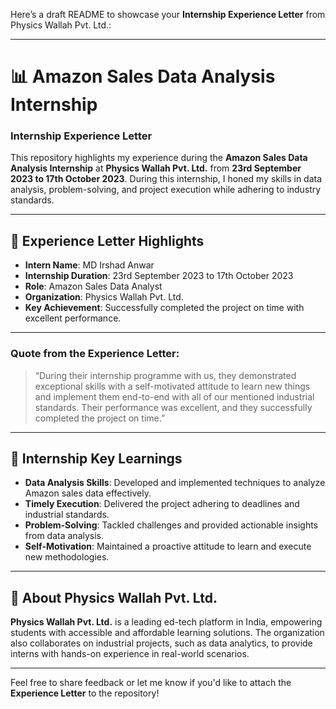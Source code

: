 Here’s a draft README to showcase your **Internship Experience Letter** from Physics Wallah Pvt. Ltd.:  

---

# 📊 Amazon Sales Data Analysis Internship  

### **Internship Experience Letter**  
This repository highlights my experience during the **Amazon Sales Data Analysis Internship** at **Physics Wallah Pvt. Ltd.** from **23rd September 2023 to 17th October 2023**. During this internship, I honed my skills in data analysis, problem-solving, and project execution while adhering to industry standards.  

---

## 📜 Experience Letter Highlights  

- **Intern Name**: MD Irshad Anwar  
- **Internship Duration**: 23rd September 2023 to 17th October 2023  
- **Role**: Amazon Sales Data Analyst  
- **Organization**: Physics Wallah Pvt. Ltd.  
- **Key Achievement**: Successfully completed the project on time with excellent performance.  

---

### Quote from the Experience Letter:  

> “During their internship programme with us, they demonstrated exceptional skills with a self-motivated attitude to learn new things and implement them end-to-end with all of our mentioned industrial standards. Their performance was excellent, and they successfully completed the project on time.”  

---

## 🌟 Internship Key Learnings  
- **Data Analysis Skills**: Developed and implemented techniques to analyze Amazon sales data effectively.  
- **Timely Execution**: Delivered the project adhering to deadlines and industrial standards.  
- **Problem-Solving**: Tackled challenges and provided actionable insights from data analysis.  
- **Self-Motivation**: Maintained a proactive attitude to learn and execute new methodologies.  

---

## 🏢 About Physics Wallah Pvt. Ltd.  
**Physics Wallah Pvt. Ltd.** is a leading ed-tech platform in India, empowering students with accessible and affordable learning solutions. The organization also collaborates on industrial projects, such as data analytics, to provide interns with hands-on experience in real-world scenarios.  

---

Feel free to share feedback or let me know if you'd like to attach the **Experience Letter** to the repository!
